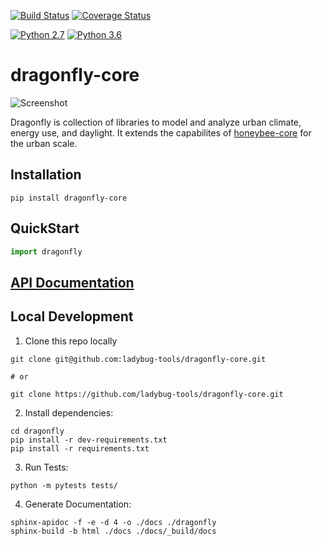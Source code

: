 [![Build Status](https://travis-ci.org/ladybug-tools/dragonfly.svg?branch=master)](https://travis-ci.org/ladybug-tools/dragonfly)
[![Coverage Status](https://coveralls.io/repos/github/ladybug-tools/dragonfly/badge.svg?branch=master)](https://coveralls.io/github/ladybug-tools/dragonfly)

[![Python 2.7](https://img.shields.io/badge/python-2.7-green.svg)](https://www.python.org/downloads/release/python-270/) [![Python 3.6](https://img.shields.io/badge/python-3.6-blue.svg)](https://www.python.org/downloads/release/python-360/)

# dragonfly-core

![Screenshot](https://github.com/chriswmackey/Dragonfly/blob/master/dragonfly.png)

Dragonfly is collection of libraries to model and analyze urban climate, energy use, and daylight.
It extends the capabilites of [honeybee-core](https://github.com/ladybug-tools/honeybee-core) for the urban scale.

## Installation
```console
pip install dragonfly-core
```

## QuickStart
```python
import dragonfly

```

## [API Documentation](http://ladybug-tools.github.io/dragonfly/docs)

## Local Development
1. Clone this repo locally
```console
git clone git@github.com:ladybug-tools/dragonfly-core.git

# or

git clone https://github.com/ladybug-tools/dragonfly-core.git
```
2. Install dependencies:
```console
cd dragonfly
pip install -r dev-requirements.txt
pip install -r requirements.txt
```

3. Run Tests:
```console
python -m pytests tests/
```

4. Generate Documentation:
```console
sphinx-apidoc -f -e -d 4 -o ./docs ./dragonfly
sphinx-build -b html ./docs ./docs/_build/docs
```
